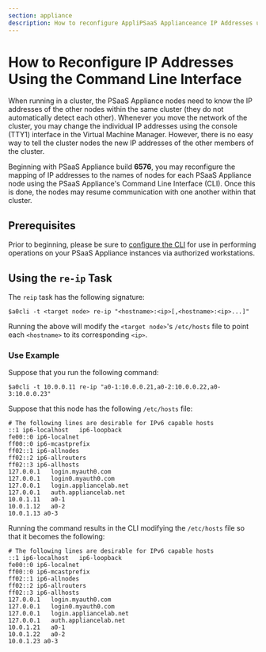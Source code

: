 ```yaml
---
section: appliance
description: How to reconfigure AppliPSaaS Applianceance IP Addresses using the CLI
---
```


# How to Reconfigure IP Addresses Using the Command Line Interface

When running in a cluster, the PSaaS Appliance nodes need to know the IP addresses of the other nodes within the same cluster (they do not automatically detect each other). Whenever you move the network of the cluster, you may change the individual IP addresses using the console (TTY1) interface in the Virtual Machine Manager. However, there is no easy way to tell the cluster nodes the new IP addresses of the other members of the cluster.

Beginning with PSaaS Appliance build **6576**, you may reconfigure the mapping of IP addresses to the names of nodes for each PSaaS Appliance node using the PSaaS Appliance's Command Line Interface (CLI). Once this is done, the nodes may resume communication with one another within that cluster.

## Prerequisites

Prior to beginning, please be sure to [configure the CLI](/appliance/cli/configure-cli) for use in performing operations on your PSaaS Appliance instances via authorized workstations.

## Using the `re-ip` Task

The `reip` task has the following signature:

```text
$a0cli -t <target node> re-ip "<hostname>:<ip>[,<hostname>:<ip>...]"
```

Running the above will modify the `<target node>`'s `/etc/hosts` file to point each `<hostname>` to its corresponding `<ip>`.

### Use Example

Suppose that you run the following command:

```text
$a0cli -t 10.0.0.11 re-ip "a0-1:10.0.0.21,a0-2:10.0.0.22,a0-3:10.0.0.23"
```

Suppose that this node has the following `/etc/hosts` file:

```text
# The following lines are desirable for IPv6 capable hosts
::1 ip6-localhost   ip6-loopback
fe00::0 ip6-localnet
ff00::0 ip6-mcastprefix
ff02::1 ip6-allnodes
ff02::2 ip6-allrouters
ff02::3 ip6-allhosts
127.0.0.1   login.myauth0.com
127.0.0.1   login0.myauth0.com
127.0.0.1   login.appliancelab.net
127.0.0.1   auth.appliancelab.net
10.0.1.11   a0-1
10.0.1.12   a0-2
10.0.1.13 a0-3
```

Running the command results in the CLI modifying the `/etc/hosts` file so that it becomes the following:

```text
# The following lines are desirable for IPv6 capable hosts
::1 ip6-localhost   ip6-loopback
fe00::0 ip6-localnet
ff00::0 ip6-mcastprefix
ff02::1 ip6-allnodes
ff02::2 ip6-allrouters
ff02::3 ip6-allhosts
127.0.0.1   login.myauth0.com
127.0.0.1   login0.myauth0.com
127.0.0.1   login.appliancelab.net
127.0.0.1   auth.appliancelab.net
10.0.1.21   a0-1
10.0.1.22   a0-2
10.0.1.23 a0-3
```
